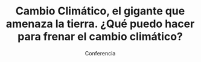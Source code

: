 ---
layout: post
title: "Cambio Climático, el gigante que amenaza la tierra. ¿Qué puedo hacer para frenar el cambio climático?"
subtitle: "Conferencia"
background: "/img/posts/bg-caravaca.jpg"
eventdate: 2019-02-07 19:00:00 +0100
category: "local"
tags: "caravaca"
placeName: "Casa de la Cultura Emilio Sáez"
placeMapsUrl: https://www.google.es/maps/place/Teatro+Thuillier/@38.1090977,-1.8625464,17z/data=!3m1!4b1!4m5!3m4!1s0xd65ad1270513043:0x61ff00d4a0f49ee7!8m2!3d38.1090935!4d-1.8603577?hl=en
speakers:
    - name: Cayetano Gutiérrez
---